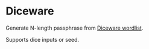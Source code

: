 # Diceware

Generate N-length passphrase from [Diceware wordlist](https://theworld.com/~reinhold/diceware.wordlist.asc).

Supports dice inputs or seed.
